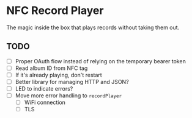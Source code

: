 NFC Record Player
=================

The magic inside the box that plays records without taking them out.

TODO
----

- [ ] Proper OAuth flow instead of relying on the temporary bearer token
- [ ] Read album ID from NFC tag
- [ ] If it's already playing, don't restart
- [ ] Better library for managing HTTP and JSON?
- [ ] LED to indicate errors?
- [ ] Move more error handling to `recordPlayer`
  - [ ] WiFi connection
  - [ ] TLS
